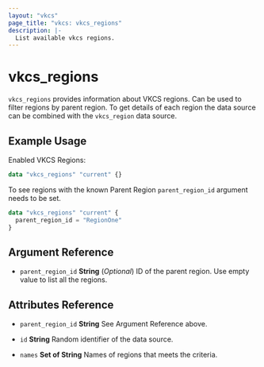 ```yaml
---
layout: "vkcs"
page_title: "vkcs: vkcs_regions"
description: |-
  List available vkcs regions.
---
```


# vkcs_regions

`vkcs_regions` provides information about VKCS regions. Can be used to filter regions by parent region. To get details of each region the data source can be combined with the `vkcs_region` data source.

## Example Usage

Enabled VKCS Regions:
```terraform
data "vkcs_regions" "current" {}
```

To see regions with the known Parent Region `parent_region_id` argument needs to be set.
```terraform
data "vkcs_regions" "current" {
  parent_region_id = "RegionOne"
}
```

## Argument Reference
- `parent_region_id` **String** (*Optional*) ID of the parent region. Use empty value to list all the regions.


## Attributes Reference
- `parent_region_id` **String** See Argument Reference above.

- `id` **String** Random identifier of the data source.

- `names` <strong>Set of </strong>**String** Names of regions that meets the criteria.


